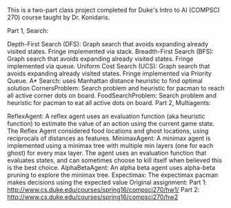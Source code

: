 This is a two-part class project completed for Duke's Intro to AI (COMPSCI 270) course taught by Dr. Konidaris.

Part 1, Search:

Depth-First Search (DFS): Graph search that avoids expanding already visited states. Fringe implemented via stack.
Breadth-First Search (BFS): Graph search that avoids expanding already visited states. Fringe implemented via queue.
Uniform Cost Search (UCS): Graph search that avoids expanding already visited states. Fringe implemented via Priority Queue.
A* Search: uses Manhattan distance heuristic to find optimal solution
CornersProblem: Search problem and heuristic for pacman to reach all active corner dots on board.
FoodSearchProblem: Search problem and heuristic for pacman to eat all active dots on board.
Part 2, Multiagents:

ReflexAgent: A reflex agent uses an evaluation function (aka heuristic function) to estimate the value of an action using the current game state. The Reflex Agent considered food locations and ghost locations, using reciprocals of distances as features.
MinimaxAgent: A minimax agent is implemented using a minimax tree with multiple min layers (one for each ghost) for every max layer. The agent uses an evaluation function that evaluates states, and can sometimes choose to kill itself when believed this is the best choice.
AlphaBetaAgent: An alpha beta agent uses alpha-beta pruning to explore the minimax tree.
Expectimax: The expectimax pacman makes decisions using the expected value
Original assignment: Part 1: http://www.cs.duke.edu/courses/spring16/compsci270/hw1/ Part 2: http://www.cs.duke.edu/courses/spring16/compsci270/hw2
